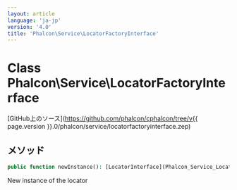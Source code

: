 ```yaml
---
layout: article
language: 'ja-jp'
version: '4.0'
title: 'Phalcon\Service\LocatorFactoryInterface'
---
```

# Class **Phalcon\Service\LocatorFactoryInterface**

[GitHub上のソース](https://github.com/phalcon/cphalcon/tree/v{{ page.version }}.0/phalcon/service/locatorfactoryinterface.zep)

## メソッド

```php
public function newInstance(): [LocatorInterface](Phalcon_Service_LocatorInterface);
```

New instance of the locator